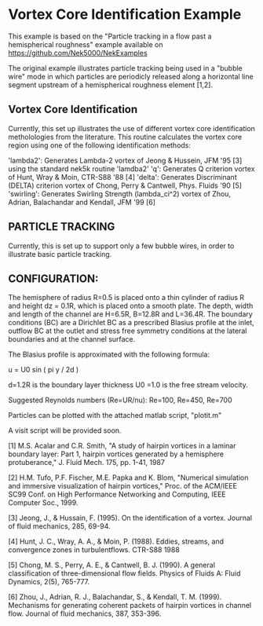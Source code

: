 # Vortex Core Identification Example 

This example is based on the "Particle tracking in a flow past a 
hemispherical roughness" example available on https://github.com/Nek5000/NekExamples

The original example illustrates particle tracking being used in a "bubble wire"
mode in which particles are periodicly released along a horizontal
line segment upstream of a hemispherical roughness element [1,2].  

## Vortex Core Identification
Currently, this set up illustrates the use of different vortex core identification
metholologies from the literature.
This routine calculates the vortex core region using one of the following 
identification methods:

 'lambda2': Generates Lambda-2 vortex of Jeong & Hussein, JFM '95 [3] using the standard
			nek5k routine 'lamdba2'
       'q': Generates Q criterion vortex of Hunt, Wray & Moin, CTR-S88 '88 [4]
   'delta': Generates Discriminant (DELTA) criterion vortex of
            Chong, Perry & Cantwell, Phys. Fluids '90 [5]
'swirling': Generates Swirling Strength (lambda_ci^2) vortex of
            Zhou, Adrian, Balachandar and Kendall, JFM '99 [6]

## PARTICLE TRACKING

Currently, this is set up to support only a few bubble wires,
in order to illustrate basic particle tracking.  

## CONFIGURATION:

The hemisphere of radius R=0.5 is placed onto a thin cylinder of 
radius R and height dz = 0.1R, which is placed onto a smooth 
plate. The depth, width and length of the channel are H=6.5R, 
B=12.8R and L=36.4R. The boundary conditions (BC) are a Dirichlet 
BC as a prescribed Blasius profile at the inlet, outflow BC 
at the outlet and stress free symmetry conditions at the lateral 
boundaries and at the channel surface.    

The Blasius profile is approximated with the following formula: 

u = U0 sin ( pi y / 2d )

d=1.2R is the boundary layer thickness 
U0 =1.0 is the free stream velocity. 

Suggested Reynolds numbers (Re=UR/nu): Re=100, Re=450, Re=700

Particles can be plotted with the attached matlab script, "plotit.m"

A visit script will be provided soon.

[1] M.S. Acalar and C.R. Smith, "A study of hairpin vortices in a laminar 
boundary layer: Part 1, hairpin vortices generated by a hemisphere 
protuberance," J. Fluid Mech. 175, pp. 1-41, 1987

[2] H.M. Tufo, P.F. Fischer, M.E. Papka and K. Blom, "Numerical simulation 
and immersive visualization of hairpin vortices," Proc. of the ACM/IEEE 
SC99 Conf. on High Performance Networking and Computing, IEEE Computer Soc., 1999.

[3] Jeong, J., & Hussain, F. (1995). On the identification of a vortex. Journal
 of fluid mechanics, 285, 69-94.
 
[4] Hunt, J. C., Wray, A. A., & Moin, P. (1988). Eddies, streams, and 
convergence zones in turbulentflows. CTR-S88 1988

[5] Chong, M. S., Perry, A. E., & Cantwell, B. J. (1990). A general classification 
of three-dimensional flow fields. Physics of Fluids A: Fluid Dynamics, 2(5), 765-777.

[6] Zhou, J., Adrian, R. J., Balachandar, S., & Kendall, T. M. (1999). Mechanisms for generating
coherent packets of hairpin vortices in channel flow. Journal of fluid mechanics, 387, 353-396.
